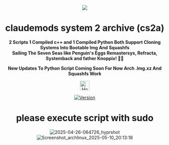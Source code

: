 
<p align="center">
  <img src="https://i.postimg.cc/JhMRf2RZ/claudemods-03-17-2025.gif">
</p>

<h1 align="center">claudemods system 2 archive (cs2a)</h1>



<div align="center">
<strong>2 Scripts 1 Compiled c++ and 1 Compiled Python Both Support Cloning Systems Into Bootable Img And Squashfs</strong><br>



<div align="center">
 <strong>Sailing The Seven Seas like Penguin's Eggs Remastersys, Refracta, Systemback and father Knoppix! 🚢🌊</strong><br>

 
 <strong>New Updates To Python Script Coming Soon For Now Arch .Img.xz And Squashfs Work</strong><br>
  
<div align="center">
  <a href="https://www.deepseek.com/" target="_blank">
    <img alt="Homepage" src="https://i.postimg.cc/Hs2vbbZ8/Deep-Seek-Homepage.png" style="height: 30px; width: auto;">
  </a>

[![Version](https://img.shields.io/github/v/release/claudemods/CS2A?color=FFD700&label=Latest%20Release&style=for-the-badge)](https://github.com/claudemods/CS2A/releases/tag/v1-10-05-2025)

# please execute script with sudo

![2025-04-26-064726_hyprshot](https://github.com/user-attachments/assets/2e78bc83-2720-46e5-9b31-8e36135ed66c)
![Screenshot_archlinux_2025-05-10_20:13:18](https://github.com/user-attachments/assets/4e620580-38b5-45d3-8302-ced6dca35b0d)




